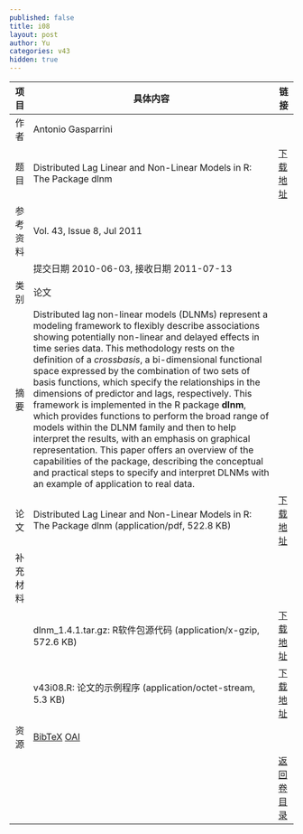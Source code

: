 ```yaml
---
published: false
title: i08
layout: post
author: Yu
categories: v43
hidden: true
---
```


| 项目 | 具体内容 | 链接 |
|---:|---|---|
| 作者 | Antonio Gasparrini| |
| 题目 |Distributed Lag Linear and Non-Linear Models in R: The Package dlnm | [下载地址](http://www.jstatsoft.org/v43/i08/paper) |
| 参考资料 |Vol. 43, Issue 8, Jul 2011 | |
| | 提交日期 2010-06-03, 接收日期 2011-07-13| | 
| 类别 | 论文| |
| 摘要 | Distributed lag non-linear models (DLNMs) represent a modeling framework to flexibly describe associations showing potentially non-linear and delayed effects in time series data. This methodology rests on the definition of a <em>crossbasis</em>, a bi-dimensional functional space expressed by the combination of two sets of basis functions, which specify the relationships in the dimensions of predictor and lags, respectively. This framework is implemented in the R package <b>dlnm</b>, which provides functions to perform the broad range of models within the DLNM family and then to help interpret the results, with an emphasis on graphical representation. This paper offers an overview of the capabilities of the package, describing the conceptual and practical steps to specify and interpret DLNMs with an example of application to real data.| |
| 论文 | Distributed Lag Linear and Non-Linear Models in R: The Package dlnm  (application/pdf, 522.8 KB)| [下载地址](http://www.jstatsoft.org/v43/i08/paper) |
| 补充材料 | | |
| |dlnm_1.4.1.tar.gz: R软件包源代码  (application/x-gzip, 572.6 KB)|  [下载地址](http://www.jstatsoft.org/v43/i08/supp/1) |
| |v43i08.R: 论文的示例程序  (application/octet-stream, 5.3 KB)|  [下载地址](http://www.jstatsoft.org/v43/i08/supp/2) |
| 资源 | [BibTeX](http://www.jstatsoft.org/v43/i08/bibtex) [OAI](http://www.jstatsoft.org/oai?verb=GetRecord&identifier=oai.jstatsoft/v43/i08&prefix=oai_dc)| |
| |  | [返回卷目录]({{site.baseurl}}/volume/v43.html) |